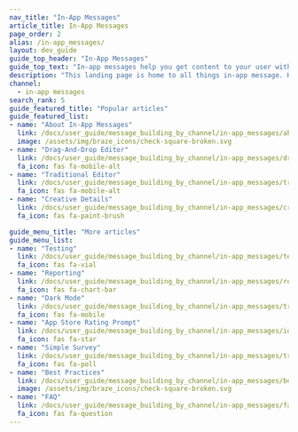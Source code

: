 ```yaml
---
nav_title: "In-App Messages"
article_title: In-App Messages
page_order: 2
alias: /in-app_messages/
layout: dev_guide
guide_top_header: "In-App Messages"
guide_top_text: "In-app messages help you get content to your user without interrupting their day with a push notification. Customized and tailored in-app messages enhance the user experience and help your audience get the most value out of your app. With a variety of layouts and customization tools to choose from, in-app messages engage your users more than ever before."
description: "This landing page is home to all things in-app message. Here, you can find articles on how to create in-app messages, the drag-and-drop editor, how to customize your messages, reporting, and more."
channel:
  - in-app messages
search_rank: 5
guide_featured_title: "Popular articles"
guide_featured_list:
- name: "About In-App Messages"
  link: /docs/user_guide/message_building_by_channel/in-app_messages/about/
  image: /assets/img/braze_icons/check-square-broken.svg
- name: "Drag-And-Drop Editor"
  link: /docs/user_guide/message_building_by_channel/in-app_messages/drag_and_drop/
  fa_icon: fas fa-mobile-alt
- name: "Traditional Editor"
  link: /docs/user_guide/message_building_by_channel/in-app_messages/traditional/
  fa_icon: fas fa-mobile-alt
- name: "Creative Details"
  link: /docs/user_guide/message_building_by_channel/in-app_messages/creative_details/
  fa_icon: fas fa-paint-brush

guide_menu_title: "More articles"
guide_menu_list:
- name: "Testing"
  link: /docs/user_guide/message_building_by_channel/in-app_messages/testing/
  fa_icon: fas fa-vial
- name: "Reporting"
  link: /docs/user_guide/message_building_by_channel/in-app_messages/reporting/
  fa_icon: fas fa-chart-bar
- name: "Dark Mode"
  link: /docs/user_guide/message_building_by_channel/in-app_messages/traditional/dark-mode/
  fa_icon: fas fa-mobile
- name: "App Store Rating Prompt"
  link: /docs/user_guide/message_building_by_channel/in-app_messages/ios_app_rating_prompt/
  fa_icon: fas fa-star
- name: "Simple Survey"
  link: /docs/user_guide/message_building_by_channel/in-app_messages/traditional/templates/simple_survey/
  fa_icon: fas fa-poll
- name: "Best Practices"
  link: /docs/user_guide/message_building_by_channel/in-app_messages/best_practices
  image: /assets/img/braze_icons/check-square-broken.svg
- name: "FAQ"
  link: /docs/user_guide/message_building_by_channel/in-app_messages/faq/
  fa_icon: fas fa-question
---
```

<br><br>

